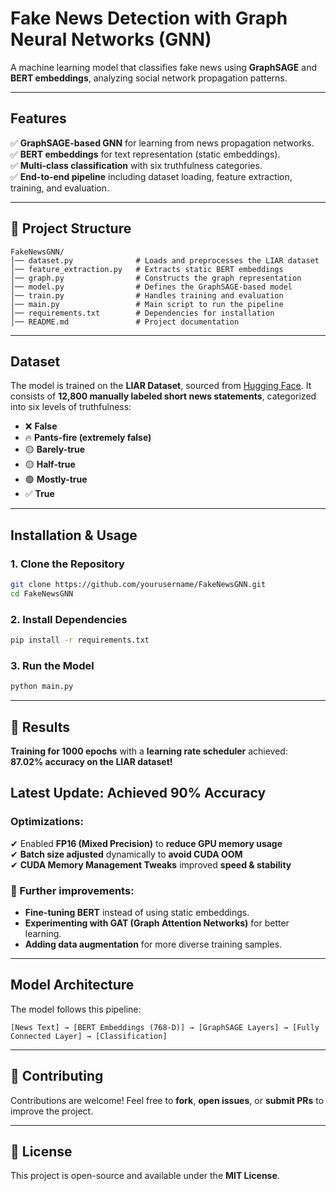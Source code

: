 
# Fake News Detection with Graph Neural Networks (GNN)  

A machine learning model that classifies fake news using **GraphSAGE** and **BERT embeddings**, analyzing social network propagation patterns.

---

## Features  
✅ **GraphSAGE-based GNN** for learning from news propagation networks.  
✅ **BERT embeddings** for text representation (static embeddings).  
✅ **Multi-class classification** with six truthfulness categories.  
✅ **End-to-end pipeline** including dataset loading, feature extraction, training, and evaluation.  

---

## 📂 Project Structure  
```
FakeNewsGNN/
│── dataset.py              # Loads and preprocesses the LIAR dataset
│── feature_extraction.py   # Extracts static BERT embeddings
│── graph.py                # Constructs the graph representation
│── model.py                # Defines the GraphSAGE-based model
│── train.py                # Handles training and evaluation
│── main.py                 # Main script to run the pipeline
│── requirements.txt        # Dependencies for installation
│── README.md               # Project documentation
```

---

## Dataset  
The model is trained on the **LIAR Dataset**, sourced from [Hugging Face](https://huggingface.co/datasets/liar). It consists of **12,800 manually labeled short news statements**, categorized into six levels of truthfulness:  

- ❌ **False**  
- 🔥 **Pants-fire (extremely false)**  
- 🟡 **Barely-true**  
- 🟡 **Half-true**  
- 🟢 **Mostly-true**  
- ✅ **True**  

---

## Installation & Usage  

###  1. Clone the Repository  
```bash
git clone https://github.com/yourusername/FakeNewsGNN.git
cd FakeNewsGNN
```

###  2. Install Dependencies  
```bash
pip install -r requirements.txt
```

###  3. Run the Model  
```bash
python main.py
```

---

## 🎯 Results  
**Training for 1000 epochs** with a **learning rate scheduler** achieved:  
**87.02% accuracy on the LIAR dataset!**  

## Latest Update: Achieved **90% Accuracy**
### Optimizations:
✔ Enabled **FP16 (Mixed Precision)** to **reduce GPU memory usage**  
✔ **Batch size adjusted** dynamically to **avoid CUDA OOM**  
✔ **CUDA Memory Management Tweaks** improved **speed & stability**  

### 📌 Further improvements:  
- **Fine-tuning BERT** instead of using static embeddings.  
- **Experimenting with GAT (Graph Attention Networks)** for better learning.  
- **Adding data augmentation** for more diverse training samples.  

---

## Model Architecture  
The model follows this pipeline:  

```plaintext
[News Text] → [BERT Embeddings (768-D)] → [GraphSAGE Layers] → [Fully Connected Layer] → [Classification]
```

---

## 🤝 Contributing  
Contributions are welcome! Feel free to **fork**, **open issues**, or **submit PRs** to improve the project.  

---

## 📝 License  
This project is open-source and available under the **MIT License**.  
```
